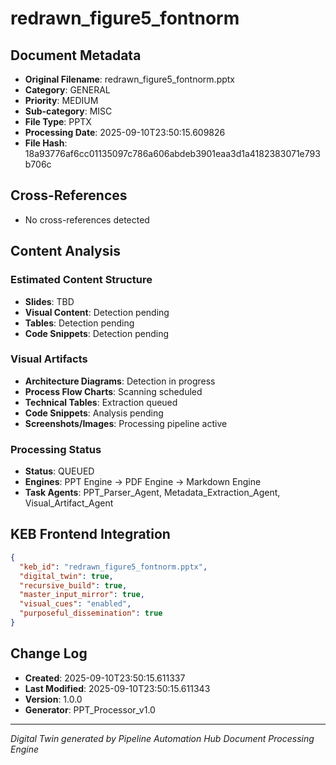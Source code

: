 # redrawn_figure5_fontnorm

## Document Metadata
- **Original Filename**: redrawn_figure5_fontnorm.pptx
- **Category**: GENERAL
- **Priority**: MEDIUM
- **Sub-category**: MISC
- **File Type**: PPTX
- **Processing Date**: 2025-09-10T23:50:15.609826
- **File Hash**: 18a93776af6cc01135097c786a606abdeb3901eaa3d1a4182383071e793b706c

## Cross-References
- No cross-references detected

## Content Analysis
### Estimated Content Structure
- **Slides**: TBD
- **Visual Content**: Detection pending
- **Tables**: Detection pending
- **Code Snippets**: Detection pending

### Visual Artifacts
- **Architecture Diagrams**: Detection in progress
- **Process Flow Charts**: Scanning scheduled  
- **Technical Tables**: Extraction queued
- **Code Snippets**: Analysis pending
- **Screenshots/Images**: Processing pipeline active

### Processing Status
- **Status**: QUEUED
- **Engines**: PPT Engine → PDF Engine → Markdown Engine
- **Task Agents**: PPT_Parser_Agent, Metadata_Extraction_Agent, Visual_Artifact_Agent

## KEB Frontend Integration
```json
{
  "keb_id": "redrawn_figure5_fontnorm.pptx",
  "digital_twin": true,
  "recursive_build": true,
  "master_input_mirror": true,
  "visual_cues": "enabled",
  "purposeful_dissemination": true
}
```

## Change Log
- **Created**: 2025-09-10T23:50:15.611337
- **Last Modified**: 2025-09-10T23:50:15.611343
- **Version**: 1.0.0
- **Generator**: PPT_Processor_v1.0

---
*Digital Twin generated by Pipeline Automation Hub Document Processing Engine*
